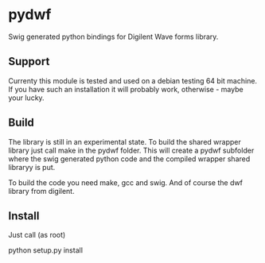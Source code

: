 pydwf
=====

Swig generated python bindings for Digilent Wave forms library.

Support
-------
Currenty this module is tested and used on a debian testing 64 bit machine. If you have such an installation it will probably work, otherwise - maybe your lucky.

Build
-----
The library is still in an experimental state. To build the shared wrapper library just call make in the pydwf folder. This will create a pydwf subfolder where the swig generated python code and the compiled wrapper shared libraryy is put.

To build the code you need make, gcc and swig. And of course the dwf library from digilent.

Install
-------
Just call (as root)

python setup.py install 
